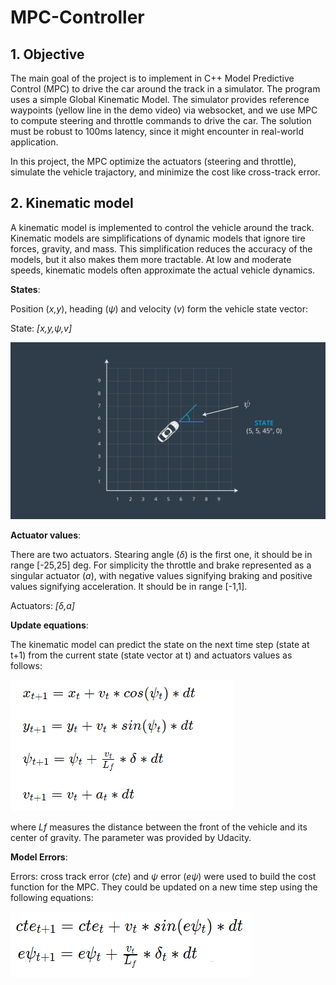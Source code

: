 # MPC-Controller

## 1. Objective
The main goal of the project is to implement in C++ Model Predictive Control (MPC) to drive the car around the track in a simulator. The program uses a simple Global Kinematic Model. The simulator provides reference waypoints (yellow line in the demo video) via websocket, and we use MPC to compute steering and throttle commands to drive the car. The solution must be robust to 100ms latency, since it might encounter in real-world application.

In this project, the MPC optimize the actuators (steering and throttle), simulate the vehicle trajactory, and minimize the cost like cross-track error.

## 2. Kinematic model

A kinematic model is implemented to control the vehicle around the track. Kinematic models are simplifications of dynamic models that ignore tire forces, gravity, and mass. This simplification reduces the accuracy of the models, but it also makes them more tractable. At low and moderate speeds, kinematic models often approximate the actual vehicle dynamics.

**States**: 

Position (_x,y_), heading (_ψ_) and velocity (_v_) form the vehicle state vector:

State: _[x,y,ψ,v]_

![State](readme_img/state.png)


**Actuator values**:

There are two actuators. Stearing angle (_δ_) is the first one, it should be in range [-25,25] deg. For simplicity the throttle and brake represented as a singular actuator (_a_), with negative values signifying braking and positive values signifying acceleration. It should be in range [-1,1].

Actuators: _[δ,a]_


**Update equations**:

The kinematic model can predict the state on the next time step (state at t+1) from the current state (state vector at t) and actuators values as follows:

![Kinematic model](readme_img/eq1.png)

where _Lf_ measures the distance between the front of the vehicle and its center of gravity. The parameter was provided by Udacity.


**Model Errors**:

Errors: cross track error (_cte_) and _ψ_ error (_eψ_) were used to build the cost function for the MPC. They could be updated on a new time step using the following equations:

![Erroers update model](readme_img/eq2.png)
